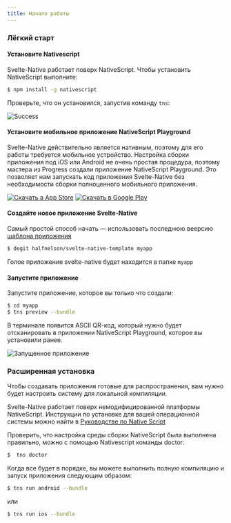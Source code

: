 ```yaml
---
title: Начало работы
---
```


### Лёгкий старт

#### Установите Nativescript

Svelte-Native работает поверх NativeScript. Чтобы установить NativeScript выполните:

```bash
$ npm install -g nativescript
```

Проверьте, что он установился, запустив команду `tns`:

![Success](/media/tns-success.png)


#### Установите мобильное приложение NativeScript Playground

Svelte-Native действительно является нативным, поэтому для его работы требуется мобильное устройство. Настройка сборки приложения под iOS или Android не очень простая процедура, поэтому мастера из Progress создали приложение NativeScript Playground. Это позволяет нам запускать код приложения Svelte-Native без необходимости сборки полноценного мобильного приложения.


[<img src="/media/app-store.png" alt="Скачать а App Store">](https://itunes.apple.com/us/app/nativescript-playground/id1263543946?mt=8&amp;ls=1)
[<img src="/media/google-play.png" alt="Скачать в Google Play">](https://play.google.com/store/apps/details?id=org.nativescript.play)

#### Создайте новое приложение Svelte-Native

Самый простой способ начать — использовать последнюю веерсию [шаблона приложения](https://github.com/halfnelson/svelte-native-template)

```bash
$ degit halfnelson/svelte-native-template myapp
```

Голое приложение svelte-native будет находится в папке `myapp`

#### Запустите приложение

Запустите приложение, которое вы только что создали:

```bash
$ cd myapp
$ tns preview --bundle
```

В терминале появится ASCII QR-код, который нужно будет отсканировать в приложении NativeScript Playground, которое вы установили ранее.

![Запущенное приложение](/media/quick-start-screenshot.png)


### Расширенная установка

Чтобы создавать приложения готовые для распространения, вам нужно будет настроить систему для локальной компиляции.

Svelte-Native работает поверх немодифицированной платформы NativeScript. Инструкции по установке для вашей операционной системы можно найти в [Руководстве по Native Script](https://docs.nativescript.org/start/quick-setup)

Проверить, что настройка среды сборки NativeScript была выполнена правильно, можно с помощью Nativescript команды doctor:

```bash
$  tns doctor
```

Когда все будет в порядке, вы можете выполнить полную компиляцию и запуск приложения следующим образом:

```bash
$ tns run android --bundle
```

или

```bash
$ tns run ios --bundle
```


